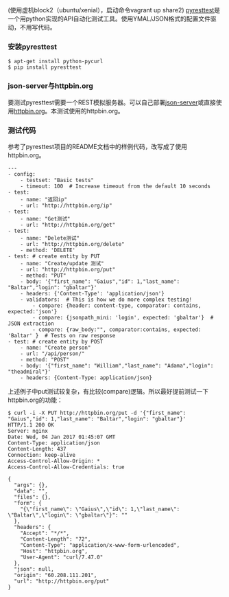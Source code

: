 (使用虚机block2（ubuntu/xenial），启动命令vagrant up share2)
[pyresttest](https://github.com/svanoort/pyresttes)是一个用python实现的API自动化测试工具。使用YMAL/JSON格式的配置文件驱动，不用写代码。
### 安装pyresttest
```
$ apt-get install python-pycurl
$ pip install pyresttest
```
### json-server与httpbin.org
要测试pyresttest需要一个REST模拟服务器。可以自己部署[json-server](https://github.com/typicode/json-server)或直接使用[httpbin.org](http://httpbin.org/)。本测试使用的httpbin.org。

### 测试代码
参考了pyresttest项目的README文档中的样例代码，改写成了使用httpbin.org。
```
---
- config:
    - testset: "Basic tests"
    - timeout: 100  # Increase timeout from the default 10 seconds
- test: 
    - name: "返回ip"
    - url: "http://httpbin.org/ip"
- test: 
    - name: "Get测试"
    - url: "http://httpbin.org/get"
- test: 
    - name: "Delete测试"
    - url: "http://httpbin.org/delete"
    - method: 'DELETE'
- test: # create entity by PUT
    - name: "Create/update 测试"
    - url: "http://httpbin.org/put"
    - method: "PUT"
    - body: '{"first_name": "Gaius","id": 1,"last_name": "Baltar","login": "gbaltar"}'
    - headers: {'Content-Type': 'application/json'}
    - validators:  # This is how we do more complex testing!
        - compare: {header: content-type, comparator: contains, expected:'json'}
        - compare: {jsonpath_mini: 'login', expected: 'gbaltar'}  # JSON extraction
        - compare: {raw_body:"", comparator:contains, expected: 'Baltar' }  # Tests on raw response
- test: # create entity by POST
    - name: "Create person"
    - url: "/api/person/"
    - method: "POST"
    - body: '{"first_name": "William","last_name": "Adama","login": "theadmiral"}'
    - headers: {Content-Type: application/json}
```
上述例子中put测试较复杂，有比较(compare)逻辑。所以最好提前测试一下httpbin.org的功能：
```
$ curl -i -X PUT http://httpbin.org/put -d '{"first_name": "Gaius","id": 1,"last_name": "Baltar","login": "gbaltar"}' 
HTTP/1.1 200 OK
Server: nginx
Date: Wed, 04 Jan 2017 01:45:07 GMT
Content-Type: application/json
Content-Length: 437
Connection: keep-alive
Access-Control-Allow-Origin: *
Access-Control-Allow-Credentials: true

{
  "args": {},
  "data": "",
  "files": {},
  "form": {
    "{\"first_name\": \"Gaius\",\"id\": 1,\"last_name\": \"Baltar\",\"login\": \"gbaltar\"}": ""
  },
  "headers": {
    "Accept": "*/*",
    "Content-Length": "72",
    "Content-Type": "application/x-www-form-urlencoded",
    "Host": "httpbin.org",
    "User-Agent": "curl/7.47.0"
  },
  "json": null,
  "origin": "60.208.111.201",
  "url": "http://httpbin.org/put"
}
```
